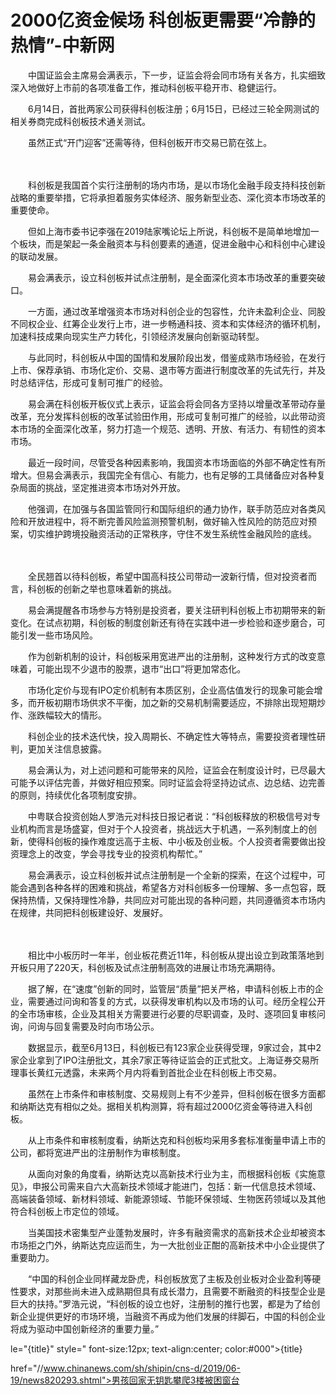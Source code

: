 # 2000亿资金候场 科创板更需要“冷静的热情”-中新网

　　中国证监会主席易会满表示，下一步，证监会将会同市场有关各方，扎实细致深入地做好上市前的各项准备工作，推动科创板平稳开市、稳健运行。

　　6月14日，首批两家公司获得科创板注册；6月15日，已经过三轮全网测试的相关券商完成科创板技术通关测试。

　　虽然正式“开门迎客”还需等待，但科创板开市交易已箭在弦上。

　　

　　科创板是我国首个实行注册制的场内市场，是以市场化金融手段支持科技创新战略的重要举措，它将承担着服务实体经济、服务新型业态、深化资本市场改革的重要使命。

　　但如上海市委书记李强在2019陆家嘴论坛上所说，科创板不是简单地增加一个板块，而是架起一条金融资本与科创要素的通道，促进金融中心和科创中心建设的联动发展。

　　易会满表示，设立科创板并试点注册制，是全面深化资本市场改革的重要突破口。

　　一方面，通过改革增强资本市场对科创企业的包容性，允许未盈利企业、同股不同权企业、红筹企业发行上市，进一步畅通科技、资本和实体经济的循环机制，加速科技成果向现实生产力转化，引领经济发展向创新驱动转型。

　　与此同时，科创板从中国的国情和发展阶段出发，借鉴成熟市场经验，在发行上市、保荐承销、市场化定价、交易、退市等方面进行制度改革的先试先行，并及时总结评估，形成可复制可推广的经验。

　　易会满在科创板开板仪式上表示，证监会将会同各方坚持以增量改革带动存量改革，充分发挥科创板的改革试验田作用，形成可复制可推广的经验，以此带动资本市场的全面深化改革，努力打造一个规范、透明、开放、有活力、有韧性的资本市场。

　　最近一段时间，尽管受各种因素影响，我国资本市场面临的外部不确定性有所增大。但易会满表示，我国完全有信心、有能力，也有足够的工具储备应对各种复杂局面的挑战，坚定推进资本市场对外开放。

　　他强调，在加强与各国监管同行和国际组织的通力协作，联手防范应对各类风险和开放进程中，将不断完善风险监测预警机制，做好输入性风险的防范应对预案，切实维护跨境投融资活动的正常秩序，守住不发生系统性金融风险的底线。

　　

　　全民翘首以待科创板，希望中国高科技公司带动一波新行情，但对投资者而言，科创板的创新之举也意味着新的挑战。

　　易会满提醒各市场参与方特别是投资者，要关注研判科创板上市初期带来的新变化。在试点初期，科创板的制度创新还有待在实践中进一步检验和逐步磨合，可能引发一些市场风险。

　　作为创新机制的设计，科创板采用宽进严出的注册制，这种发行方式的改变意味着，可能出现不少退市的股票，退市“出口”将更加常态化。

　　市场化定价与现有IPO定价机制有本质区别，企业高估值发行的现象可能会增多，而开板初期市场供求不平衡，加之新的交易机制需要适应，不排除出现短期炒作、涨跌幅较大的情形。

　　科创企业的技术迭代快，投入周期长、不确定性大等特点，需要投资者理性研判，更加关注信息披露。

　　易会满认为，对上述问题和可能带来的风险，证监会在制度设计时，已尽最大可能予以评估完善，并做好相应预案。同时证监会将坚持边试点、边总结、边完善的原则，持续优化各项制度安排。

　　中粤联合投资创始人罗浩元对科技日报记者说：“科创板释放的积极信号对专业机构而言是场盛宴，但对于个人投资者，挑战远大于机遇，一系列制度上的创新，使得科创板的操作难度远高于主板、中小板及创业板。个人投资者需要做出投资理念上的改变，学会寻找专业的投资机构帮忙。”

　　易会满表示，设立科创板并试点注册制是一个全新的探索，在这个过程中，可能会遇到各种各样的困难和挑战，希望各方对科创板多一份理解、多一点包容，既保持热情，又保持理性冷静，共同应对可能出现的各种问题，共同遵循资本市场内在规律，共同把科创板建设好、发展好。

　　

　　相比中小板历时一年半，创业板花费近11年，科创板从提出设立到政策落地到开板只用了220天，科创板及试点注册制高效的进展让市场充满期待。

　　据了解，在“速度”创新的同时，监管层“质量”把关严格，申请科创板上市的企业，需要通过问询和答复的方式，以获得发审机构以及市场的认可。经历全程公开的全市场审核，企业及其相关方需要进行必要的尽职调查，及时、逐项回复审核问询，问询与回复需要及时向市场公示。

　　数据显示，截至6月13日，科创板已有123家企业获得受理，9家过会，其中2家企业拿到了IPO注册批文，其余7家正等待证监会的正式批文。上海证券交易所理事长黄红元透露，未来两个月内将看到首批企业在科创板上市交易。

　　虽然在上市条件和审核制度、交易规则上有不少差异，但科创板在很多方面都和纳斯达克有相似之处。据相关机构测算，将有超过2000亿资金等待进入科创板。

　　从上市条件和审核制度看，纳斯达克和科创板均采用多套标准衡量申请上市的公司，都将宽进严出的注册制作为审核制度。

　　从面向对象的角度看，纳斯达克以高新技术行业为主，而根据科创板《实施意见》，申报公司需来自六大高新技术领域才能进门，包括：新一代信息技术领域、高端装备领域、新材料领域、新能源领域、节能环保领域、生物医药领域以及其他符合科创板上市定位的领域。

　　当美国技术密集型产业蓬勃发展时，许多有融资需求的高新技术企业却被资本市场拒之门外，纳斯达克应运而生，为一大批创业正酣的高新技术中小企业提供了重要助力。

　　“中国的科创企业同样藏龙卧虎，科创板放宽了主板及创业板对企业盈利等硬性要求，对那些尚未进入成熟期但具有成长潜力，且需要不断融资的科技型企业是巨大的扶持。”罗浩元说，“科创板的设立也好，注册制的推行也罢，都是为了给创新企业提供更好的市场环境，当融资不再成为他们发展的绊脚石，中国的科创企业将成为驱动中国创新经济的重要力量。”

le="{title}" style=" font-size:12px; text-align:center; color:#000">{title}

href="//www.chinanews.com/sh/shipin/cns-d/2019/06-19/news820293.shtml">男孩回家无钥匙攀爬3楼被困窗台

